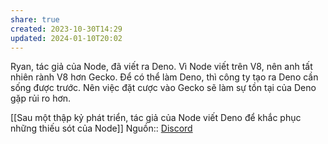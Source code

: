 ```yaml
---
share: true
created: 2023-10-30T14:29
updated: 2024-01-10T20:02
---
```

Ryan, tác giả của Node, đã viết ra Deno. Vì Node viết trên V8, nên anh tất nhiên rành V8 hơn Gecko. Để có thể làm Deno, thì công ty tạo ra Deno cần sống được trước. Nên việc đặt cược vào Gecko sẽ làm sự tồn tại của Deno gặp rủi ro hơn.

[[Sau một thập kỷ phát triển, tác giả của Node viết Deno để khắc phục những thiếu sót của Node]]
Nguồn:: [Discord](https://discord.com/channels/684898665143206084/1193739165834154044/1193915242216955976)